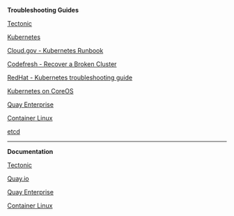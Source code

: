 **Troubleshooting Guides**

[Tectonic](https://github.com/coreos/tectonic-installer/tree/master/Documentation/troubleshooting)

[Kubernetes](https://kubernetes.io/docs/troubleshooting/)

[Cloud.gov - Kubernetes Runbook ](https://cloud.gov/docs/ops/runbook/troubleshooting-kubernetes/)

[Codefresh - Recover a Broken Cluster](https://codefresh.io/Kubernetes-Tutorial/recover-broken-kubernetes-cluster/)

[RedHat - Kubernetes troubleshooting guide](https://access.redhat.com/documentation/en-us/red_hat_enterprise_linux_atomic_host/7/html/getting_started_with_kubernetes/troubleshooting_kubernetes)

[Kubernetes on CoreOS](https://coreos.com/kubernetes/docs/latest/network-troubleshooting.html)

[Quay Enterprise](https://coreos.com/quay-enterprise/docs/latest/log-debugging.html)

[Container Linux ](https://www.digitalocean.com/community/tutorials/how-to-troubleshoot-common-issues-with-your-coreos-servers)

[etcd](https://coreos.com/etcd/docs/latest/faq.html)

---

**Documentation**

[Tectonic](https://tectonic.com/docs/)

[Quay.io](https://docs.quay.io/)

[Quay Enterprise](https://tectonic.com/quay-enterprise/docs/latest/)

[Container Linux](https://coreos.com/os/docs/latest/)

